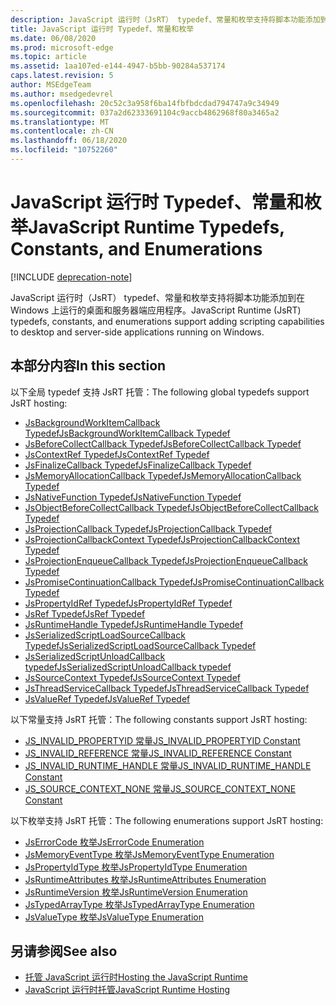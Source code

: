 ```yaml
---
description: JavaScript 运行时（JsRT） typedef、常量和枚举支持将脚本功能添加到在 Windows 上运行的桌面和服务器端应用程序。
title: JavaScript 运行时 Typedef、常量和枚举
ms.date: 06/08/2020
ms.prod: microsoft-edge
ms.topic: article
ms.assetid: 1aa107ed-e144-4947-b5bb-90284a537174
caps.latest.revision: 5
author: MSEdgeTeam
ms.author: msedgedevrel
ms.openlocfilehash: 20c52c3a958f6ba14fbfbdcdad794747a9c34949
ms.sourcegitcommit: 037a2d62333691104c9accb4862968f80a3465a2
ms.translationtype: MT
ms.contentlocale: zh-CN
ms.lasthandoff: 06/18/2020
ms.locfileid: "10752260"
---
```

# <span data-ttu-id="fc7af-103">JavaScript 运行时 Typedef、常量和枚举</span><span class="sxs-lookup"><span data-stu-id="fc7af-103">JavaScript Runtime Typedefs, Constants, and Enumerations</span></span>  

[!INCLUDE [deprecation-note](../includes/deprecation-note.md)]  

<span data-ttu-id="fc7af-104">JavaScript 运行时（JsRT） typedef、常量和枚举支持将脚本功能添加到在 Windows 上运行的桌面和服务器端应用程序。</span><span class="sxs-lookup"><span data-stu-id="fc7af-104">JavaScript Runtime (JsRT) typedefs, constants, and enumerations support adding scripting capabilities to desktop and server-side applications running on Windows.</span></span>  

## <span data-ttu-id="fc7af-105">本部分内容</span><span class="sxs-lookup"><span data-stu-id="fc7af-105">In this section</span></span>  

<span data-ttu-id="fc7af-106">以下全局 typedef 支持 JsRT 托管：</span><span class="sxs-lookup"><span data-stu-id="fc7af-106">The following global typedefs support JsRT hosting:</span></span>  

*   [<span data-ttu-id="fc7af-107">JsBackgroundWorkItemCallback Typedef</span><span class="sxs-lookup"><span data-stu-id="fc7af-107">JsBackgroundWorkItemCallback Typedef</span></span>](./jsbackgroundworkitemcallback-typedef.md)  
*   [<span data-ttu-id="fc7af-108">JsBeforeCollectCallback Typedef</span><span class="sxs-lookup"><span data-stu-id="fc7af-108">JsBeforeCollectCallback Typedef</span></span>](./jsbeforecollectcallback-typedef.md)  
*   [<span data-ttu-id="fc7af-109">JsContextRef Typedef</span><span class="sxs-lookup"><span data-stu-id="fc7af-109">JsContextRef Typedef</span></span>](./jscontextref-typedef.md)  
*   [<span data-ttu-id="fc7af-110">JsFinalizeCallback Typedef</span><span class="sxs-lookup"><span data-stu-id="fc7af-110">JsFinalizeCallback Typedef</span></span>](./jsfinalizecallback-typedef.md)  
*   [<span data-ttu-id="fc7af-111">JsMemoryAllocationCallback Typedef</span><span class="sxs-lookup"><span data-stu-id="fc7af-111">JsMemoryAllocationCallback Typedef</span></span>](./jsmemoryallocationcallback-typedef.md)  
*   [<span data-ttu-id="fc7af-112">JsNativeFunction Typedef</span><span class="sxs-lookup"><span data-stu-id="fc7af-112">JsNativeFunction Typedef</span></span>](./jsnativefunction-typedef.md)  
*   [<span data-ttu-id="fc7af-113">JsObjectBeforeCollectCallback Typedef</span><span class="sxs-lookup"><span data-stu-id="fc7af-113">JsObjectBeforeCollectCallback Typedef</span></span>](./jsobjectbeforecollectcallback-typedef.md)  
*   [<span data-ttu-id="fc7af-114">JsProjectionCallback Typedef</span><span class="sxs-lookup"><span data-stu-id="fc7af-114">JsProjectionCallback Typedef</span></span>](./jsprojectioncallback-typedef.md)  
*   [<span data-ttu-id="fc7af-115">JsProjectionCallbackContext Typedef</span><span class="sxs-lookup"><span data-stu-id="fc7af-115">JsProjectionCallbackContext Typedef</span></span>](./jsprojectioncallbackcontext-typedef.md)  
*   [<span data-ttu-id="fc7af-116">JsProjectionEnqueueCallback Typedef</span><span class="sxs-lookup"><span data-stu-id="fc7af-116">JsProjectionEnqueueCallback Typedef</span></span>](./jsprojectionenqueuecallback-typedef.md)  
*   [<span data-ttu-id="fc7af-117">JsPromiseContinuationCallback Typedef</span><span class="sxs-lookup"><span data-stu-id="fc7af-117">JsPromiseContinuationCallback Typedef</span></span>](./jspromisecontinuationcallback-typedef.md)  
*   [<span data-ttu-id="fc7af-118">JsPropertyIdRef Typedef</span><span class="sxs-lookup"><span data-stu-id="fc7af-118">JsPropertyIdRef Typedef</span></span>](./jspropertyidref-typedef.md)  
*   [<span data-ttu-id="fc7af-119">JsRef Typedef</span><span class="sxs-lookup"><span data-stu-id="fc7af-119">JsRef Typedef</span></span>](./jsref-typedef.md)  
*   [<span data-ttu-id="fc7af-120">JsRuntimeHandle Typedef</span><span class="sxs-lookup"><span data-stu-id="fc7af-120">JsRuntimeHandle Typedef</span></span>](./jsruntimehandle-typedef.md)  
*   [<span data-ttu-id="fc7af-121">JsSerializedScriptLoadSourceCallback Typedef</span><span class="sxs-lookup"><span data-stu-id="fc7af-121">JsSerializedScriptLoadSourceCallback Typedef</span></span>](./jsserializedscriptloadsourcecallback-typedef.md)  
*   [<span data-ttu-id="fc7af-122">JsSerializedScriptUnloadCallback typedef</span><span class="sxs-lookup"><span data-stu-id="fc7af-122">JsSerializedScriptUnloadCallback typedef</span></span>](./jsserializedscriptunloadcallback-typedef.md)  
*   [<span data-ttu-id="fc7af-123">JsSourceContext Typedef</span><span class="sxs-lookup"><span data-stu-id="fc7af-123">JsSourceContext Typedef</span></span>](./jssourcecontext-typedef.md)  
*   [<span data-ttu-id="fc7af-124">JsThreadServiceCallback Typedef</span><span class="sxs-lookup"><span data-stu-id="fc7af-124">JsThreadServiceCallback Typedef</span></span>](./jsthreadservicecallback-typedef.md)  
*   [<span data-ttu-id="fc7af-125">JsValueRef Typedef</span><span class="sxs-lookup"><span data-stu-id="fc7af-125">JsValueRef Typedef</span></span>](./jsvalueref-typedef.md)  

<span data-ttu-id="fc7af-126">以下常量支持 JsRT 托管：</span><span class="sxs-lookup"><span data-stu-id="fc7af-126">The following constants support JsRT hosting:</span></span>  

*   [<span data-ttu-id="fc7af-127">JS_INVALID_PROPERTYID 常量</span><span class="sxs-lookup"><span data-stu-id="fc7af-127">JS_INVALID_PROPERTYID Constant</span></span>](./js-invalid-propertyid-constant.md)  
*   [<span data-ttu-id="fc7af-128">JS_INVALID_REFERENCE 常量</span><span class="sxs-lookup"><span data-stu-id="fc7af-128">JS_INVALID_REFERENCE Constant</span></span>](./js-invalid-reference-constant.md)  
*   [<span data-ttu-id="fc7af-129">JS_INVALID_RUNTIME_HANDLE 常量</span><span class="sxs-lookup"><span data-stu-id="fc7af-129">JS_INVALID_RUNTIME_HANDLE Constant</span></span>](./js-invalid-runtime-handle-constant.md)  
*   [<span data-ttu-id="fc7af-130">JS_SOURCE_CONTEXT_NONE 常量</span><span class="sxs-lookup"><span data-stu-id="fc7af-130">JS_SOURCE_CONTEXT_NONE Constant</span></span>](./js-source-context-none-constant.md)  

<span data-ttu-id="fc7af-131">以下枚举支持 JsRT 托管：</span><span class="sxs-lookup"><span data-stu-id="fc7af-131">The following enumerations support JsRT hosting:</span></span>  

*   [<span data-ttu-id="fc7af-132">JsErrorCode 枚举</span><span class="sxs-lookup"><span data-stu-id="fc7af-132">JsErrorCode Enumeration</span></span>](./jserrorcode-enumeration.md)  
*   [<span data-ttu-id="fc7af-133">JsMemoryEventType 枚举</span><span class="sxs-lookup"><span data-stu-id="fc7af-133">JsMemoryEventType Enumeration</span></span>](./jsmemoryeventtype-enumeration.md)  
*   [<span data-ttu-id="fc7af-134">JsPropertyIdType 枚举</span><span class="sxs-lookup"><span data-stu-id="fc7af-134">JsPropertyIdType Enumeration</span></span>](./jspropertyidtype-enumeration.md)  
*   [<span data-ttu-id="fc7af-135">JsRuntimeAttributes 枚举</span><span class="sxs-lookup"><span data-stu-id="fc7af-135">JsRuntimeAttributes Enumeration</span></span>](./jsruntimeattributes-enumeration.md)  
*   [<span data-ttu-id="fc7af-136">JsRuntimeVersion 枚举</span><span class="sxs-lookup"><span data-stu-id="fc7af-136">JsRuntimeVersion Enumeration</span></span>](./jsruntimeversion-enumeration.md)  
*   [<span data-ttu-id="fc7af-137">JsTypedArrayType 枚举</span><span class="sxs-lookup"><span data-stu-id="fc7af-137">JsTypedArrayType Enumeration</span></span>](./jstypedarraytype-enumeration.md)  
*   [<span data-ttu-id="fc7af-138">JsValueType 枚举</span><span class="sxs-lookup"><span data-stu-id="fc7af-138">JsValueType Enumeration</span></span>](./jsvaluetype-enumeration.md)  

## <span data-ttu-id="fc7af-139">另请参阅</span><span class="sxs-lookup"><span data-stu-id="fc7af-139">See also</span></span>  

*   [<span data-ttu-id="fc7af-140">托管 JavaScript 运行时</span><span class="sxs-lookup"><span data-stu-id="fc7af-140">Hosting the JavaScript Runtime</span></span>](./hosting-the-javascript-runtime.md)  
*   [<span data-ttu-id="fc7af-141">JavaScript 运行时托管</span><span class="sxs-lookup"><span data-stu-id="fc7af-141">JavaScript Runtime Hosting</span></span>](../javascript-runtime-hosting.md)  
